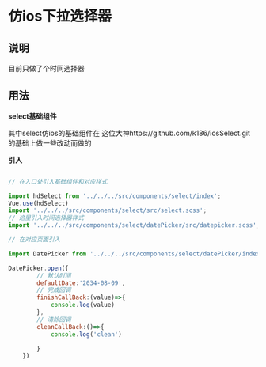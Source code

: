# 仿ios下拉选择器



## 说明

目前只做了个时间选择器

## 用法

**select基础组件**


其中select仿ios的基础组件在 这位大神https://github.com/k186/iosSelect.git 的基础上做一些改动而做的


**引入**


```js

// 在入口处引入基础组件和对应样式

import hdSelect from '../../../src/components/select/index';
Vue.use(hdSelect)
import '../../../src/components/select/src/select.scss';
// 这里引入时间选择器样式
import '../../../src/components/select/datePicker/src/datepicker.scss';

// 在对应页面引入

import DatePicker from '../../../src/components/select/datePicker/index'

DatePicker.open({
        // 默认时间
        defaultDate:'2034-08-09',
        // 完成回调
        finishCallBack:(value)=>{
            console.log(value)
        },
        // 清除回调
        cleanCallBack:()=>{
            console.log('clean')

        }
    })
```
